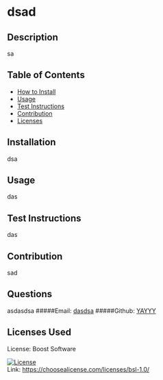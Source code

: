 
# dsad

## Description 
sa

## Table of Contents
- [How to Install](#installation)
- [Usage](#usage)
- [Test Instructions](#test-instructions)
- [Contribution](#contribute-to-project)
- [Licenses](#licenses-used)


## Installation
dsa

## Usage
das

## Test Instructions
das

## Contribution
sad

## Questions
asdasdsa
#####Email: [dasdsa](dasdsa)
#####Github: [YAYYY](https://github.com/YAYYY)

## Licenses Used

License: Boost Software

[![License](https://img.shields.io/badge/License-Boost_1.0-lightblue.svg)](https://www.boost.org/LICENSE_1_0.txt)  
Link: https://choosealicense.com/licenses/bsl-1.0/   
            
               



    